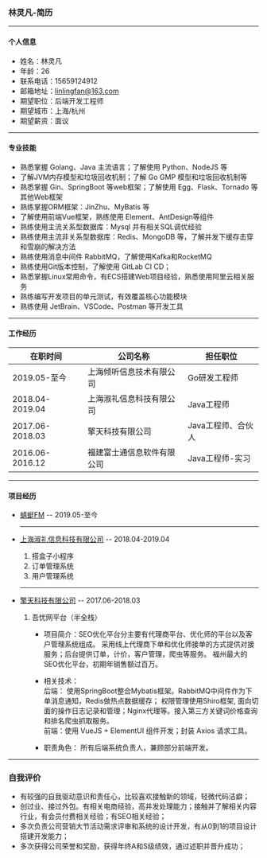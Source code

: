 ### 林灵凡-简历

<hr>

#### 个人信息

- 姓名：林灵凡
- 年龄：26
- 联系电话：15659124912
- 邮箱地址：linlingfan@163.com
- 期望职位：后端开发工程师
- 期望城市：上海/杭州
- 期望薪资：面议

<hr>

#### 专业技能

- 熟悉掌握 Golang、Java 主流语言；了解使用 Python、NodeJS 等
- 了解JVM内存模型和垃圾回收机制；了解 Go GMP 模型和垃圾回收机制等
- 熟悉掌握 Gin、SpringBoot 等web框架；了解使用 Egg、Flask、Tornado 等其他Web框架
- 熟练掌握ORM框架：JinZhu、MyBatis 等
- 了解使用前端Vue框架，熟练使用 Element、AntDesign等组件
- 熟练使用主流关系型数据库：Mysql 并有相关SQL调优经验
- 熟练使用主流非关系型数据库：Redis、MongoDB 等，了解并发下缓存击穿和雪崩的解决方法
- 熟练使用消息中间件 RabbitMQ，了解使用Kafka和RocketMQ
- 熟练使用Git版本控制，了解使用 GitLab CI CD；
- 熟悉掌握Linux常用命令，有ECS搭建Web项目经验，熟悉使用阿里云相关服务
- 熟练编写开发项目的单元测试，有效覆盖核心功能模块
- 熟练使用 JetBrain、VSCode、Postman 等开发工具

<hr>

#### 工作经历

|在职时间|公司名称|担任职位|
| ---- | ---- | ---- |
|2019.05-至今|上海倾听信息技术有限公司|Go研发工程师|
|2018.04-2019.04|上海淑礼信息科技有限公司|Java工程师|
|2017.06-2018.03|擎天科技有限公司|Java工程师、合伙人|
|2016.06-2016.12|福建富士通信息软件有限公司|Java工程师-实习|

<hr>

#### 项目经历

- [蜻蜓FM](https://www.qingting.fm/) -- 2019.05-至今

    <hr>

- [上海淑礼信息科技有限公司](https://www.dahezi.com) -- 2018.04-2019.04
  1. 搭盒子小程序
  2. 订单管理系统
  3. 用户管理系统

    <hr>

- [擎天科技有限公司]()  -- 2017.06-2018.03
  1. 吾忧网平台（半全栈）
      - 项目简介：SEO优化平台分主要有代理商平台、优化师的平台以及客户管理系统组成。
        采用线上代理商下单和优化师接单的方式提供对接服务；后台提供订单，计价，客户管理，爬虫等服务。
        福州最大的SEO优化平台，初期年销售额过百万。
        
      - 相关技术：  
        后端： 使用SpringBoot整合Mybatis框架。RabbitMQ中间件作为下单消息通知，Redis做热点数据缓存；
        权限管理使用Shiro框架, 面向切面的操作日志记录和管理；Nginx代理等。接入第三方关键词价格查询和排名爬虫抓取服务。  
        前端：使用 VueJS + ElementUI 组件开发；封装 Axios 请求工具。
      - 职责角色：
        所有后端系统负责人，兼顾部分前端开发。

<hr>

### 自我评价

- 有较强的自我驱动意识和责任心，比较喜欢接触新的领域，轻微代码洁癖；
- 创过业、接过外包。有相关电商经验，高并发处理能力；接触并了解相关内容行业，有会员付费相关经验；有SEO相关经验；
- 多次负责公司营销大节活动需求评审和系统的设计开发，有从0到1的项目设计搭建开发能力；
- 多次获得公司荣誉和奖励，获得年终A和S级绩效，通过述职并晋升成功；